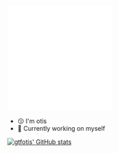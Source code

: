 ![](./image.svg)

- 😗 I'm otis 
- 🔭 Currently working on myself

[![gtfotis' GitHub stats](https://github-readme-stats.vercel.app/api?username=gtfotis&show_icons=true&theme=radical)
](https://github.com/gtfotis/github-readme-stats)
